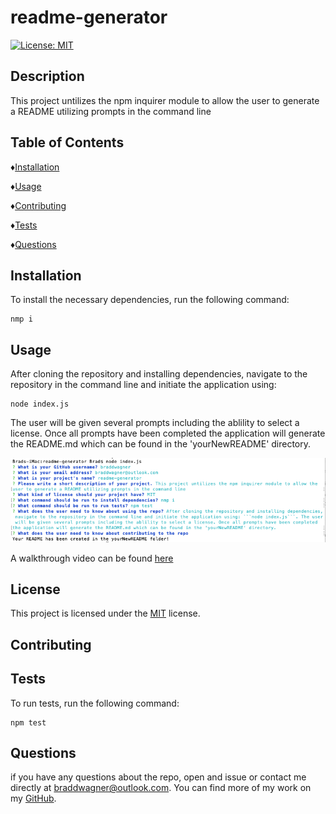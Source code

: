 # readme-generator
  [![License: MIT](https://img.shields.io/badge/License-MIT-yellow.svg)](https://opensource.org/licenses/MIT)

  ## Description
  This project untilizes the npm inquirer module to allow the user to generate a README utilizing prompts in the command line

  ## Table of Contents

  ♦︎[Installation](#installation)

  ♦︎[Usage](#usage)

  ♦︎[Contributing](#contributing)

  ♦︎[Tests](#tests)

  ♦︎[Questions](#questions)

  ## Installation

  To install the necessary dependencies, run the following command:

  ```
  nmp i
  ```

  ## Usage

  After cloning the repository and installing dependencies, navigate to the repository in the command line and initiate the application using: 
  ```
  node index.js
  ```
  The user will be given several prompts including the ablility to select a license. Once all prompts have been completed the application will generate the README.md which can be found in the 'yourNewREADME' directory.
  
  ![Example showing this README being created using the application](./assets/commandline-demo.png)

  A walkthrough video can be found [here](https://drive.google.com/file/d/1ECQiPDghuDjs3UUTQm3OXvYTKF4nT7Yi/view?usp=sharing)

  ## License

  This project is licensed under the [MIT](https://opensource.org/licenses/MIT) license.

  ## Contributing

  

  ## Tests

  To run tests, run the following command:

  ```
  npm test
  ```

  ## Questions

  if you have any questions about the repo, open and issue or contact me directly at braddwagner@outlook.com. You can find more of my work on my [GitHub](https://github.com/braddwagner).


